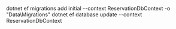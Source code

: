 dotnet ef migrations add initial --context ReservationDbContext -o "Data\Migrations"
dotnet ef database update --context ReservationDbContext
